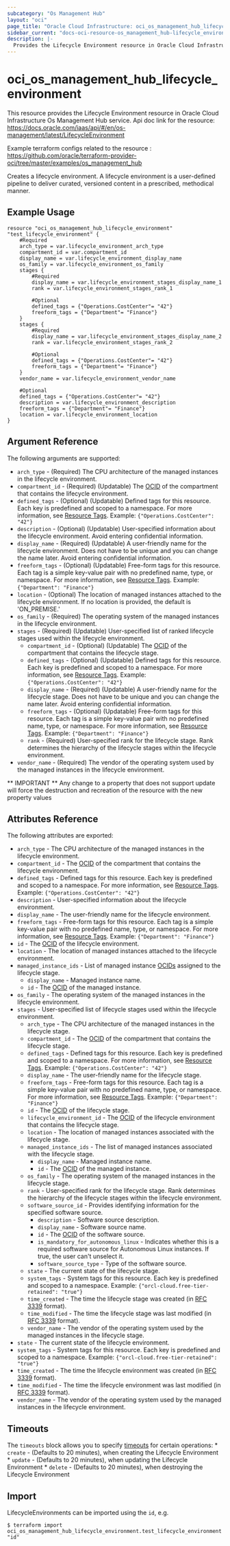 ```yaml
---
subcategory: "Os Management Hub"
layout: "oci"
page_title: "Oracle Cloud Infrastructure: oci_os_management_hub_lifecycle_environment"
sidebar_current: "docs-oci-resource-os_management_hub-lifecycle_environment"
description: |-
  Provides the Lifecycle Environment resource in Oracle Cloud Infrastructure Os Management Hub service
---
```


# oci_os_management_hub_lifecycle_environment
This resource provides the Lifecycle Environment resource in Oracle Cloud Infrastructure Os Management Hub service.
Api doc link for the resource: https://docs.oracle.com/iaas/api/#/en/os-management/latest/LifecycleEnvironment

Example terraform configs related to the resource : https://github.com/oracle/terraform-provider-oci/tree/master/examples/os_management_hub

Creates a lifecycle environment. A lifecycle environment is a user-defined pipeline to deliver curated, versioned content in a prescribed, methodical manner.


## Example Usage

```hcl
resource "oci_os_management_hub_lifecycle_environment" "test_lifecycle_environment" {
	#Required
	arch_type = var.lifecycle_environment_arch_type
	compartment_id = var.compartment_id
	display_name = var.lifecycle_environment_display_name
	os_family = var.lifecycle_environment_os_family
	stages {
		#Required
		display_name = var.lifecycle_environment_stages_display_name_1
		rank = var.lifecycle_environment_stages_rank_1

		#Optional
		defined_tags = {"Operations.CostCenter"= "42"}
		freeform_tags = {"Department"= "Finance"}
	}
	stages {
		#Required
		display_name = var.lifecycle_environment_stages_display_name_2
		rank = var.lifecycle_environment_stages_rank_2

		#Optional
		defined_tags = {"Operations.CostCenter"= "42"}
		freeform_tags = {"Department"= "Finance"}
	}
	vendor_name = var.lifecycle_environment_vendor_name

	#Optional
	defined_tags = {"Operations.CostCenter"= "42"}
	description = var.lifecycle_environment_description
	freeform_tags = {"Department"= "Finance"}
	location = var.lifecycle_environment_location
}
```

## Argument Reference

The following arguments are supported:

* `arch_type` - (Required) The CPU architecture of the managed instances in the lifecycle environment.
* `compartment_id` - (Required) (Updatable) The [OCID](https://docs.cloud.oracle.com/iaas/Content/General/Concepts/identifiers.htm) of the compartment that contains the lifecycle environment.
* `defined_tags` - (Optional) (Updatable) Defined tags for this resource. Each key is predefined and scoped to a namespace. For more information, see [Resource Tags](https://docs.cloud.oracle.com/iaas/Content/General/Concepts/resourcetags.htm). Example: `{"Operations.CostCenter": "42"}` 
* `description` - (Optional) (Updatable) User-specified information about the lifecycle environment. Avoid entering confidential information.
* `display_name` - (Required) (Updatable) A user-friendly name for the lifecycle environment. Does not have to be unique and you can change the name later. Avoid entering confidential information.
* `freeform_tags` - (Optional) (Updatable) Free-form tags for this resource. Each tag is a simple key-value pair with no predefined name, type, or namespace. For more information, see [Resource Tags](https://docs.cloud.oracle.com/iaas/Content/General/Concepts/resourcetags.htm). Example: `{"Department": "Finance"}` 
* `location` - (Optional) The location of managed instances attached to the lifecycle environment. If no location is provided, the default is 'ON_PREMISE.' 
* `os_family` - (Required) The operating system of the managed instances in the lifecycle environment.
* `stages` - (Required) (Updatable) User-specified list of ranked lifecycle stages used within the lifecycle environment.
	* `compartment_id` - (Optional) (Updatable) The [OCID](https://docs.cloud.oracle.com/iaas/Content/General/Concepts/identifiers.htm) of the compartment that contains the lifecycle stage.
	* `defined_tags` - (Optional) (Updatable) Defined tags for this resource. Each key is predefined and scoped to a namespace. For more information, see [Resource Tags](https://docs.cloud.oracle.com/iaas/Content/General/Concepts/resourcetags.htm). Example: `{"Operations.CostCenter": "42"}` 
	* `display_name` - (Required) (Updatable) A user-friendly name for the lifecycle stage. Does not have to be unique and you can change the name later. Avoid entering confidential information.
	* `freeform_tags` - (Optional) (Updatable) Free-form tags for this resource. Each tag is a simple key-value pair with no predefined name, type, or namespace. For more information, see [Resource Tags](https://docs.cloud.oracle.com/iaas/Content/General/Concepts/resourcetags.htm). Example: `{"Department": "Finance"}` 
	* `rank` - (Required) User-specified rank for the lifecycle stage. Rank determines the hierarchy of the lifecycle stages within the lifecycle environment. 
* `vendor_name` - (Required) The vendor of the operating system used by the managed instances in the lifecycle environment.


** IMPORTANT **
Any change to a property that does not support update will force the destruction and recreation of the resource with the new property values

## Attributes Reference

The following attributes are exported:

* `arch_type` - The CPU architecture of the managed instances in the lifecycle environment.
* `compartment_id` - The [OCID](https://docs.cloud.oracle.com/iaas/Content/General/Concepts/identifiers.htm) of the compartment that contains the lifecycle environment.
* `defined_tags` - Defined tags for this resource. Each key is predefined and scoped to a namespace. For more information, see [Resource Tags](https://docs.cloud.oracle.com/iaas/Content/General/Concepts/resourcetags.htm). Example: `{"Operations.CostCenter": "42"}` 
* `description` - User-specified information about the lifecycle environment.
* `display_name` - The user-friendly name for the lifecycle environment.
* `freeform_tags` - Free-form tags for this resource. Each tag is a simple key-value pair with no predefined name, type, or namespace. For more information, see [Resource Tags](https://docs.cloud.oracle.com/iaas/Content/General/Concepts/resourcetags.htm). Example: `{"Department": "Finance"}` 
* `id` - The [OCID](https://docs.cloud.oracle.com/iaas/Content/General/Concepts/identifiers.htm) of the lifecycle environment.
* `location` - The location of managed instances attached to the lifecycle environment.
* `managed_instance_ids` - List of managed instance [OCIDs](https://docs.cloud.oracle.com/iaas/Content/General/Concepts/identifiers.htm) assigned to the lifecycle stage.
	* `display_name` - Managed instance name.
	* `id` - The [OCID](https://docs.cloud.oracle.com/iaas/Content/General/Concepts/identifiers.htm) of the managed instance.
* `os_family` - The operating system of the managed instances in the lifecycle environment.
* `stages` - User-specified list of lifecycle stages used within the lifecycle environment.
	* `arch_type` - The CPU architecture of the managed instances in the lifecycle stage.
	* `compartment_id` - The [OCID](https://docs.cloud.oracle.com/iaas/Content/General/Concepts/identifiers.htm) of the compartment that contains the lifecycle stage.
	* `defined_tags` - Defined tags for this resource. Each key is predefined and scoped to a namespace. For more information, see [Resource Tags](https://docs.cloud.oracle.com/iaas/Content/General/Concepts/resourcetags.htm). Example: `{"Operations.CostCenter": "42"}` 
	* `display_name` - The user-friendly name for the lifecycle stage.
	* `freeform_tags` - Free-form tags for this resource. Each tag is a simple key-value pair with no predefined name, type, or namespace. For more information, see [Resource Tags](https://docs.cloud.oracle.com/iaas/Content/General/Concepts/resourcetags.htm). Example: `{"Department": "Finance"}` 
	* `id` - The [OCID](https://docs.cloud.oracle.com/iaas/Content/General/Concepts/identifiers.htm) of the lifecycle stage.
	* `lifecycle_environment_id` - The [OCID](https://docs.cloud.oracle.com/iaas/Content/General/Concepts/identifiers.htm) of the lifecycle environment that contains the lifecycle stage.
	* `location` - The location of managed instances associated with the lifecycle stage.
	* `managed_instance_ids` - The list of managed instances associated with the lifecycle stage.
		* `display_name` - Managed instance name.
		* `id` - The [OCID](https://docs.cloud.oracle.com/iaas/Content/General/Concepts/identifiers.htm) of the managed instance.
	* `os_family` - The operating system of the managed instances in the lifecycle stage.
	* `rank` - User-specified rank for the lifecycle stage. Rank determines the hierarchy of the lifecycle stages within the lifecycle environment. 
	* `software_source_id` - Provides identifying information for the specified software source.
		* `description` - Software source description.
		* `display_name` - Software source name.
		* `id` - The [OCID](https://docs.cloud.oracle.com/iaas/Content/General/Concepts/identifiers.htm) of the software source.
		* `is_mandatory_for_autonomous_linux` - Indicates whether this is a required software source for Autonomous Linux instances. If true, the user can't unselect it.
		* `software_source_type` - Type of the software source.
	* `state` - The current state of the lifecycle stage.
	* `system_tags` - System tags for this resource. Each key is predefined and scoped to a namespace. Example: `{"orcl-cloud.free-tier-retained": "true"}` 
	* `time_created` - The time the lifecycle stage was created (in [RFC 3339](https://tools.ietf.org/rfc/rfc3339) format).
	* `time_modified` - The time the lifecycle stage was last modified (in [RFC 3339](https://tools.ietf.org/rfc/rfc3339) format).
	* `vendor_name` - The vendor of the operating system used by the managed instances in the lifecycle stage.
* `state` - The current state of the lifecycle environment.
* `system_tags` - System tags for this resource. Each key is predefined and scoped to a namespace. Example: `{"orcl-cloud.free-tier-retained": "true"}` 
* `time_created` - The time the lifecycle environment was created (in [RFC 3339](https://tools.ietf.org/rfc/rfc3339) format).
* `time_modified` - The time the lifecycle environment was last modified (in [RFC 3339](https://tools.ietf.org/rfc/rfc3339) format).
* `vendor_name` - The vendor of the operating system used by the managed instances in the lifecycle environment.

## Timeouts

The `timeouts` block allows you to specify [timeouts](https://registry.terraform.io/providers/oracle/oci/latest/docs/guides/changing_timeouts) for certain operations:
	* `create` - (Defaults to 20 minutes), when creating the Lifecycle Environment
	* `update` - (Defaults to 20 minutes), when updating the Lifecycle Environment
	* `delete` - (Defaults to 20 minutes), when destroying the Lifecycle Environment


## Import

LifecycleEnvironments can be imported using the `id`, e.g.

```
$ terraform import oci_os_management_hub_lifecycle_environment.test_lifecycle_environment "id"
```

